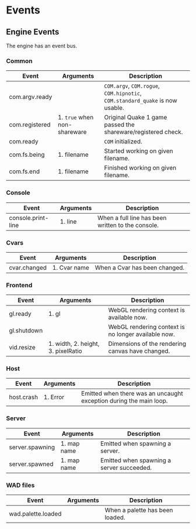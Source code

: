 # Events

## Engine Events

The engine has an event bus.

### Common

| Event | Arguments | Description |
| - | - | - |
| com.argv.ready | | `COM.argv`, `COM.rogue`, `COM.hipnotic`, `COM.standard_quake` is now usable. |
| com.registered | 1. `true` when non-shareware | Original Quake 1 game passed the shareware/registered check. |
| com.ready | | `COM` initialized. |
| com.fs.being | 1. filename | Started working on given filename. |
| com.fs.end | 1. filename | Finished working on given filename. |

### Console

| Event | Arguments | Description |
| - | - | - |
| console.print-line | 1. line | When a full line has been written to the console. |

### Cvars

| Event | Arguments | Description |
| - | - | - |
| cvar.changed | 1. Cvar name | When a Cvar has been changed. |

### Frontend

| Event | Arguments | Description |
| - | - | - |
| gl.ready | 1. gl | WebGL rendering context is available now. |
| gl.shutdown |  | WebGL rendering context is no longer available now. |
| vid.resize | 1. width, 2. height, 3. pixelRatio | Dimensions of the rendering canvas have changed. |

### Host

| Event | Arguments | Description |
| - | - | - |
| host.crash | 1. Error | Emitted when there was an uncaught exception during the main loop. |

### Server

| Event | Arguments | Description |
| - | - | - |
| server.spawning | 1. map name | Emitted when spawning a server. |
| server.spawned | 1. map name | Emitted when spawning a server succeeded. |

### WAD files

| Event | Arguments | Description |
| - | - | - |
| wad.palette.loaded | | When a palette has been loaded. |
